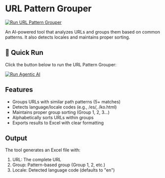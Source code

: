 # URL Pattern Grouper

[![Run URL Pattern Grouper](https://github.com/meejain/url-pattern-grouper-agent/actions/workflows/claude-agent.yml/badge.svg)](https://github.com/meejain/url-pattern-grouper-agent/actions/workflows/claude-agent.yml)

An AI-powered tool that analyzes URLs and groups them based on common patterns. It also detects locales and maintains proper sorting.

## 🚀 Quick Run

Click the button below to run the URL Pattern Grouper:

[![Run Agentic AI](https://img.shields.io/badge/🤖_Run-Agentic_AI_Analysis-purple?style=for-the-badge&logoColor=white&labelColor=black)](https://github.com/meejain/url-pattern-grouper-agent/actions/workflows/claude-agent.yml/dispatch)

## Features

- Groups URLs with similar path patterns (5+ matches)
- Detects language/locale codes (e.g., /es/, /ko.html)
- Maintains proper group sorting (Group 1, 2, 3...)
- Alphabetically sorts URLs within groups
- Exports results to Excel with clear formatting

## Output

The tool generates an Excel file with:
1. URL: The complete URL
2. Group: Pattern-based group (Group 1, 2, etc.)
3. Locale: Detected language code (defaults to "en") 